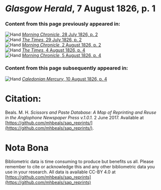 # *Glasgow Herald*, 7 August 1826, p. 1  
  
### Content from this page previously appeared in:  
![Hand](http://scissorsandpaste.net/wp-content/uploads/2017/06/smallhandpointer.png) [*Morning Chronicle*, 28 July 1826, p. 2](https://mhbeals.github.io/sap_html/Morning-Chronicle/Morning-Chronicle-28-July-1826-p-2)  
![Hand](http://scissorsandpaste.net/wp-content/uploads/2017/06/smallhandpointer.png) [*The Times*, 29 July 1826, p. 2](https://mhbeals.github.io/sap_html/The-Times/The-Times-29-July-1826-p-2)  
![Hand](http://scissorsandpaste.net/wp-content/uploads/2017/06/smallhandpointer.png) [*Morning Chronicle*, 2 August 1826, p. 2](https://mhbeals.github.io/sap_html/Morning-Chronicle/Morning-Chronicle-2-August-1826-p-2)  
![Hand](http://scissorsandpaste.net/wp-content/uploads/2017/06/smallhandpointer.png) [*The Times*, 4 August 1826, p. 4](https://mhbeals.github.io/sap_html/The-Times/The-Times-4-August-1826-p-4)  
![Hand](http://scissorsandpaste.net/wp-content/uploads/2017/06/smallhandpointer.png) [*Morning Chronicle*, 5 August 1826, p. 4](https://mhbeals.github.io/sap_html/Morning-Chronicle/Morning-Chronicle-5-August-1826-p-4)  
  
### Content from this page subsequently appeared in:  
![Hand](http://scissorsandpaste.net/wp-content/uploads/2017/06/smallhandpointer.png) [*Caledonian Mercury*, 10 August 1826, p. 4](https://mhbeals.github.io/sap_html/Caledonian-Mercury/Caledonian-Mercury-10-August-1826-p-4)  


# Citation: 

Beals. M. H. *Scissors and Paste Database: A Map of Reprinting and Reuse in the Anglophone Newspaper Press v.1.0.1.* 2 June 2017. Available at [https://github.com/mhbeals/sap_reprints/](https://github.com/mhbeals/sap_reprints/). 

# Nota Bona

Bibliometric data is time consuming to produce but benefits us all. Please remember to cite or acknowledge this and any other bibliometric data you use in your research. All data is available CC-BY 4.0 at [https://github.com/mhbeals/sap_reprints](https://github.com/mhbeals/sap_reprints)
